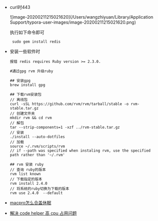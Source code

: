 - curl时443

  ![image-20200211215021620](/Users/wangzhiyuan/Library/Application Support/typora-user-images/image-20200211215021620.png)

  执行如下命令即可

  ```
   sudo gem install redis
  ```

  

- 安装一些软件时

  ```
  报错 redis requires Ruby version >= 2.3.0.
  ```

  ```
  #通过gpg rvm 升级ruby
  
  ## 安装gpg
  brew install gpg
  
  ## 下载rvm安装包
  // 离线包
  curl -sSL https://github.com/rvm/rvm/tarball/stable -o rvm-stable.tar.gz
  // 创建文件夹
  mkdir rvm && cd rvm
  // 解包
  tar --strip-components=1 -xzf ../rvm-stable.tar.gz
  // 安装 
  ./install --auto-dotfiles
  // 加载
  source ~/.rvm/scripts/rvm
  // if --path was specified when instaling rvm, use the specified path rather than '~/.rvm'
  
  ## rvm 安装 ruby
  // 查询 ruby的版本
  rvm list known
  // 下载指定的版本
  rvm install 2.4.0
  // 将系统的ruby切换为下载的版本
  rvm use 2.4.0  --default
  ```

- [macpro怎么合盖休眠](https://post.smzdm.com/p/a83dmxrn/)

- [解决 code helper 高 cpu 占用问题](https://blog.csdn.net/weixin_34187862/article/details/91745288)

